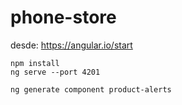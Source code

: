 # phone-store
desde: https://angular.io/start

```
npm install
ng serve --port 4201

ng generate component product-alerts
```
